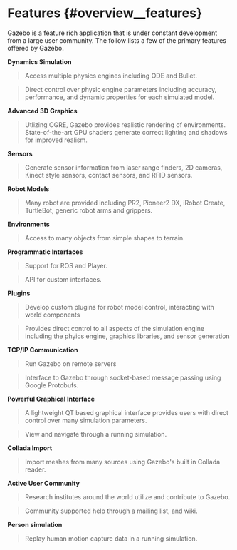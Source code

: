 Features {#overview__features}
========

Gazebo is a feature rich application that is under constant development from
a large user community. The follow lists a few of the primary features offered by Gazebo.

**Dynamics Simulation**

 > Access multiple physics engines including ODE and Bullet.

 > Direct control over physic engine parameters including accuracy, performance, and dynamic properties for each simulated model.

**Advanced 3D Graphics**
 
 > Utlizing OGRE, Gazebo provides realistic rendering of environments. State-of-the-art GPU shaders generate correct lighting and shadows for improved realism.

**Sensors**

 > Generate sensor information from laser range finders, 2D cameras, Kinect style sensors, contact sensors, and RFID sensors.

**Robot Models**

 > Many robot are provided including PR2, Pioneer2 DX, iRobot Create, TurtleBot, generic robot arms and grippers.

**Environments**
 
 > Access to many objects from simple shapes to terrain.

**Programmatic Interfaces**

 > Support for ROS and Player.

 > API for custom interfaces.

**Plugins**

 > Develop custom plugins for robot model control, interacting with world components

 > Provides direct control to all aspects of the simulation engine including the phyics engine, graphics libraries, and sensor generation

**TCP/IP Communication**

 > Run Gazebo on remote servers

 > Interface to Gazebo through socket-based message passing using Google Protobufs.

**Powerful Graphical Interface**

 > A lightweight QT based graphical interface provides users with direct control over many simulation parameters.

 > View and navigate through a running simulation.

**Collada Import**

 > Import meshes from many sources using Gazebo's built in Collada reader.

**Active User Community**

 > Research institutes around the world utilize and contribute to Gazebo.

 > Community supported help through a mailing list, and wiki.

**Person simulation**

 > Replay human motion capture data in a running simulation.
